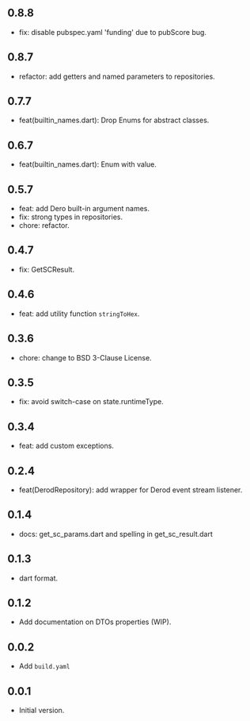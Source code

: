 ## 0.8.8

- fix: disable pubspec.yaml 'funding' due to pubScore bug.

## 0.8.7

- refactor: add getters and named parameters to repositories.

## 0.7.7

- feat(builtin_names.dart): Drop Enums for abstract classes.

## 0.6.7

- feat(builtin_names.dart): Enum with value.

## 0.5.7

- feat: add Dero built-in argument names.
- fix: strong types in repositories.
- chore: refactor.

## 0.4.7

- fix: GetSCResult.

## 0.4.6

- feat: add utility function `stringToHex`.

## 0.3.6

- chore: change to BSD 3-Clause License.

## 0.3.5

- fix: avoid switch-case on state.runtimeType.

## 0.3.4

- feat: add custom exceptions.

## 0.2.4

- feat(DerodRepository): add wrapper for Derod event stream listener.

## 0.1.4

- docs: get_sc_params.dart and spelling in get_sc_result.dart

## 0.1.3

- dart format.

## 0.1.2

- Add documentation on DTOs properties (WIP).

## 0.0.2

- Add `build.yaml`

## 0.0.1

- Initial version.